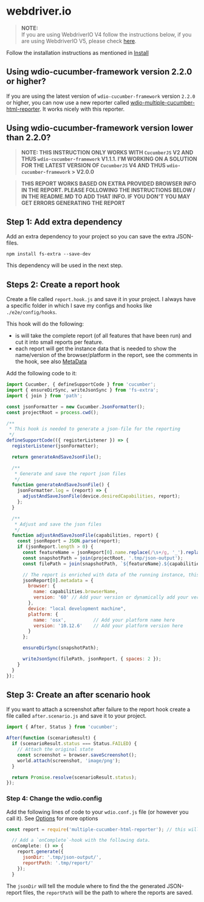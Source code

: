 webdriver.io
============

> **NOTE:<br>**
> If you are using WebdriverIO V4 follow the instructions below, if you are using WebdriverIO V5, please check [here](https://github.com/wswebcreation/wdio-cucumberjs-json-reporter).

Follow the installation instructions as mentioned in [Install](../README.MD#install)

## Using wdio-cucumber-framework version 2.2.0 or higher?
If you are using the latest version of `wdio-cucumber-framework` version `2.2.0` or higher, you can now use a new reporter called [wdio-multiple-cucumber-html-reporter](https://github.com/wswebcreation/wdio-multiple-cucumber-html-reporter).
It works nicely with this reporter.

## Using wdio-cucumber-framework version lower than 2.2.0?
> **NOTE: THIS INSTRUCTION ONLY WORKS WITH `CucumberJS` V2 AND THUS `wdio-cucumber-framework` V1.1.1. I'M WORKING ON A SOLUTION FOR THE LATEST VERSION OF `CucumberJS` V4 AND THUS `wdio-cucumber-framework` > V2.0.0**

> **THIS REPORT WORKS BASED ON EXTRA PROVIDED BROWSER INFO IN THE REPORT. PLEASE FOLLOWING THE INSTRUCTIONS BELOW / IN THE README.MD TO ADD THAT INFO. IF YOU DON'T YOU MAY GET ERRORS GENERATING THE REPORT**

## Step 1: Add extra dependency
Add an extra dependency to your project so you can save the extra JSON-files.

`npm install fs-extra --save-dev`

This dependency will be used in the next step.

## Steps 2: Create a report hook
Create a file called `report.hook.js` and save it in your project. I always have a specific folder in which I save my configs and hooks like `./e2e/config/hooks`.

This hook will do the following:

- is will take the complete report (of all features that have been run) and cut it into small reports per feature.
- each report will get the instance data that is needed to show the name/version of the browser/platform in the report, see the comments in the hook, see also [MetaData](../README.MD#metadata-1)


Add the following code to it:

```js
import Cucumber, { defineSupportCode } from 'cucumber';
import { ensureDirSync, writeJsonSync } from 'fs-extra';
import { join } from 'path';

const jsonFormatter = new Cucumber.JsonFormatter();
const projectRoot = process.cwd();

/**
 * This hook is needed to generate a json-file for the reporting
 */
defineSupportCode(({ registerListener }) => {
  registerListener(jsonFormatter);

  return generateAndSaveJsonFile();

  /**
   * Generate and save the report json files
   */
  function generateAndSaveJsonFile() {
    jsonFormatter.log = (report) => {
      adjustAndSaveJsonFile(device.desiredCapabilities, report);
    };
  }

  /**
   * Adjust and save the json files
   */
  function adjustAndSaveJsonFile(capabilities, report) {
    const jsonReport = JSON.parse(report);
    if (jsonReport.length > 0) {
      const featureName = jsonReport[0].name.replace(/\s+/g, '_').replace(/\W/g, '').toLowerCase() || 'noName';
      const snapshotPath = join(projectRoot, '.tmp/json-output');
      const filePath = join(snapshotPath, `${featureName}.${capabilities.browserName}.${(new Date).getTime()}.json`); // eslint-disable-line

      // The report is enriched with data of the running instance, this is needed to show the name/version of the browser/platform in the report
      jsonReport[0].metadata = {
        browser: {
          name: capabilities.browserName,
          version: '60' // Add your version or dynamically add your version here
        },
        device: "local development machine",
        platform: {
          name: 'osx',          // Add your platform name here
          version: '10.12.6'    // Add your platform version here
        }
      };

      ensureDirSync(snapshotPath);

      writeJsonSync(filePath, jsonReport, { spaces: 2 });
    }
  }
});
```

## Step 3: Create an after scenario hook
If you want to attach a screenshot after failure to the report hook create a file called `after.scenario.js` and save it to your project.

```js
import { After, Status } from 'cucumber';

After(function (scenarioResult) {
  if (scenarioResult.status === Status.FAILED) {
    // Attach the original state
    const screenshot = browser.saveScreenshot();
    world.attach(screenshot, 'image/png');
  }

  return Promise.resolve(scenarioResult.status);
});

```

### Step 4: Change the wdio.config
Add the following lines of code to your `wdio.conf.js` file (or however you call it). See [Options](../README.MD#options) for more options

```js
const report = require('multiple-cucumber-html-reporter'); // this will add the reporter to your config

  // Add a `onComplete`-hook with the following data.
  onComplete: () => {
    report.generate({
      jsonDir: '.tmp/json-output/',
      reportPath: '.tmp/report/'
    });
  }
```

The `jsonDir` will tell the module where to find the the generated JSON-report files, the `reportPath` will be the path to where the reports are saved.

